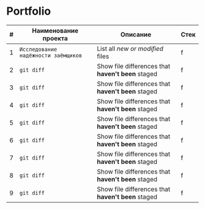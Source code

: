 # Portfolio

| # | Наименование проекта | Описание | Стек |
| --- | --- | --- | --- |
| 1 | `Исследование надёжности заёмщиков` | List all *new or modified* files | f |
| 2 | `git diff` | Show file differences that **haven't been** staged | f |
| 3 | `git diff` | Show file differences that **haven't been** staged | f |
| 4 | `git diff` | Show file differences that **haven't been** staged | f |
| 5 | `git diff` | Show file differences that **haven't been** staged | f |
| 6 | `git diff` | Show file differences that **haven't been** staged | f |
| 7 | `git diff` | Show file differences that **haven't been** staged | f |
| 8 | `git diff` | Show file differences that **haven't been** staged | f |
| 9 | `git diff` | Show file differences that **haven't been** staged | f |
